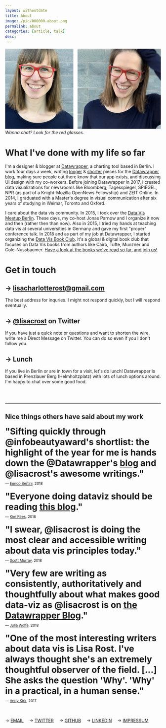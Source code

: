 ```yaml
---
layout: withoutdate
title: About
image: /pic/000000-about.png
permalink: about
categories: [article, talk]
desc:
---
```


![lisa-photo](/pic/0000-lisahead3.jpg)*Wanna chat? Look for the red glasses.*

# What I've done with my life so far

I'm a designer & blogger at [Datawrapper](https://www.datawrapper.de/), a charting tool based in Berlin. I work four days a week,  writing [longer](https://blog.datawrapper.de/category/thoughts-how-to-s/) & [shorter](https://blog.datawrapper.de/category/weekly-chart/) pieces for the [Datawrapper blog](https://blog.datawrapper.de/), making sure people out there know that our app exists, and discussing UI design with my co-workers. Before joining Datawrapper in 2017, I created data visualizations for newsrooms like Bloomberg, Tagesspiegel, SPIEGEL, NPR (as part of a Knight-Mozilla OpenNews Fellowship) and ZEIT Online. In 2014, I graduated with a Master's degree in visual communication after six years of studying in Weimar, Toronto and Oxford.

I care about the data vis community. In 2015, I took over the [Data Vis Meetup Berlin](https://www.meetup.com/Data-Visualization-Berlin/events/). These days, my co-host Jonas Parnow and I organize it now and then (rather then than now). Also in 2015, I tried my hands at teaching data vis at several universities in Germany and gave my first "proper" conference talk. In 2018 and as part of my job at Datawrapper, I started organizing the [Data Vis Book Club](https://twitter.com/datavisclub). It's a global & digital book club that focuses on Data Vis books from authors like Cairo, Tufte, Munzner and Cole-Nussbaumer. [Have a look at the books we've read so far, and join us!](https://blog.datawrapper.de/tags/bookclub/)


# Get in touch

## &rarr;  [lisacharlotterost@gmail.com](mailto:lisacharlotterost@gmail.com)
The best address for inquries. I might not respond quickly, but  I will respond eventually.

## &rarr;  [@lisacrost](https://twitter.com/lisacrost) on Twitter
If you have just a quick note or questions and want to shorten the wire, write me a Direct Message on Twitter. You can do so even if you I don't follow you.

## &rarr;  Lunch
If you live in Berlin or are in town for a visit, let's do lunch! Datawrapper is based in Prenzlauer Berg (Helmholtzplatz) with lots of lunch options around. I'm happy to chat over some good food.

<br><br>
<hr>
<h2>Nice things others have said about my work</h2>
<p>
  <!-- &rarr; "Excellent talk, wish this aspect of data visualization were discussed more often" – <a href="https://twitter.com/galka_max/status/814209170375376900">Max Galka</a> about my talk <a href="/datapoint-in-bar">A Data Point Walks Into a Bar"</a><br> -->
<h1 style="margin-top: 0px; margin-bottom: 5px;">"Sifting quickly through @infobeautyaward's shortlist: the highlight of the year for me is hands down the @Datawrapper's <a href="https://blog.datawrapper.de/">blog</a> and @lisacrost's awesome writings."</h1>
<small>— <a href="https://twitter.com/FILWD/status/1050209621980446721">Enrico Bertini</a>, 2018</small><br><br>

<h1 style="margin-top: 0px; margin-bottom: 5px;">"Everyone doing dataviz should be reading <a href="https://blog.datawrapper.de/">this blog</a>."</h1>
<small>— <a href="https://twitter.com/krees/status/976422988508794880">Kim Rees</a>, 2018</small><br><br>

<h1 style="margin-top: 0px; margin-bottom: 5px;">"I swear, @lisacrost is doing the most clear and accessible writing about data vis principles today."</h1>   <small>— <a href="https://vis.social/@scott/100005444529064633">Scott Murray</a>, 2018</small><br><br>

<h1 style="margin-top: 0px; margin-bottom: 5px;">"Very few are writing as consistently, authoritatively and thoughtfully about what makes good data-viz as @lisacrost is on <a href="https://blog.datawrapper.de/">the Datawrapper Blog</a>."</h1>   <small>— <a href="https://twitter.com/juruwolfe/status/1052542325673615360">Julia Wolfe</a>, 2018</small><br><br>

<h1 style="margin-top: 0px; margin-bottom: 5px;">"One of the most interesting writers about data vis is Lisa Rost. I've always thought she's an extremely thoughtful observer of the field. [...] She asks the question 'Why'. 'Why' in a practical, in a human sense."</h1>   <small>— <a href="https://policyviz.com/podcast/episode-108-andy-kirk/">Andy Kirk</a>, 2017</small><br><br>

</p>

<br>

<div class="sidebar-text">
  &rarr; <a href="mailto:lisacharlotterost@gmail.com">EMAIL</a>&emsp;
  &rarr; <a href="https://twitter.com/lisacrost" target="_blank">TWITTER</a>&emsp;
  &rarr; <a href="https://github.com/lisacharlotterost" target="_blank">GITHUB</a>&emsp;
  &rarr; <a href="https://www.linkedin.com/in/lisacharlotterost/" target="_blank">LINKEDIN</a>&emsp;
  &rarr; <a href="/impressum.html">IMPRESSUM</a>
</div><br>
